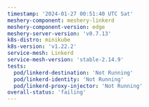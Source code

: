 ```yaml
---
timestamp: '2024-01-27 00:51:40 UTC Sat'
meshery-component: meshery-linkerd
meshery-component-version: edge
meshery-server-version: 'v0.7.13'
k8s-distro: minikube
k8s-version: 'v1.22.2'
service-mesh: Linkerd
service-mesh-version: 'stable-2.14.9'
tests:
  pod/linkerd-destination: 'Not Running'
  pod/linkerd-identity: 'Not Running'
  pod/linkerd-proxy-injector: 'Not Running'
overall-status: 'failing'
---
```

